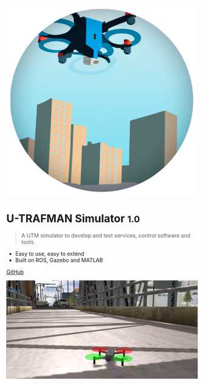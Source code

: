 <!-- _coverpage.md -->
![logo](./img/logo2-circle.png ':size=300')

# U-TRAFMAN Simulator <small>1.0</small>

> A UTM simulator to develop and test services, control software and tools.

<!-- - Develop and test UTM services and tools -->
- Easy to use, easy to extend
- Built on ROS, Gazebo and MATLAB

[GitHub](https://github.com/I3A-NavSys/utrafman_sim)
<!-- [Get Started](#docsify) -->

<!-- background image -->

![](./img/cover.png)